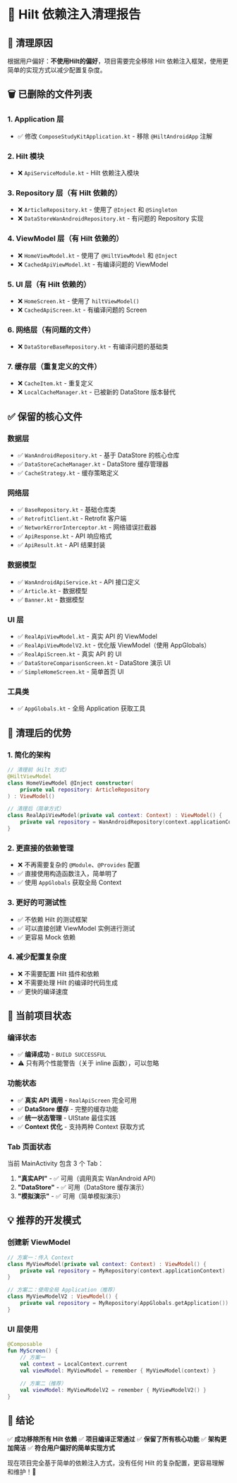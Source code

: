 # 🧹 Hilt 依赖注入清理报告

## 📝 **清理原因**

根据用户偏好：**不使用Hilt的偏好**，项目需要完全移除 Hilt 依赖注入框架，使用更简单的实现方式以减少配置复杂度。

## 🗑️ **已删除的文件列表**

### **1. Application 层**
- ✅ 修改 `ComposeStudyKitApplication.kt` - 移除 `@HiltAndroidApp` 注解

### **2. Hilt 模块**
- ❌ `ApiServiceModule.kt` - Hilt 依赖注入模块

### **3. Repository 层（有 Hilt 依赖的）**
- ❌ `ArticleRepository.kt` - 使用了 `@Inject` 和 `@Singleton`
- ❌ `DataStoreWanAndroidRepository.kt` - 有问题的 Repository 实现

### **4. ViewModel 层（有 Hilt 依赖的）**
- ❌ `HomeViewModel.kt` - 使用了 `@HiltViewModel` 和 `@Inject`
- ❌ `CachedApiViewModel.kt` - 有编译问题的 ViewModel

### **5. UI 层（有 Hilt 依赖的）**
- ❌ `HomeScreen.kt` - 使用了 `hiltViewModel()`
- ❌ `CachedApiScreen.kt` - 有编译问题的 Screen

### **6. 网络层（有问题的文件）**
- ❌ `DataStoreBaseRepository.kt` - 有编译问题的基础类

### **7. 缓存层（重复定义的文件）**
- ❌ `CacheItem.kt` - 重复定义
- ❌ `LocalCacheManager.kt` - 已被新的 DataStore 版本替代

## ✅ **保留的核心文件**

### **数据层**
- ✅ `WanAndroidRepository.kt` - 基于 DataStore 的核心仓库
- ✅ `DataStoreCacheManager.kt` - DataStore 缓存管理器
- ✅ `CacheStrategy.kt` - 缓存策略定义

### **网络层**
- ✅ `BaseRepository.kt` - 基础仓库类
- ✅ `RetrofitClient.kt` - Retrofit 客户端
- ✅ `NetworkErrorInterceptor.kt` - 网络错误拦截器
- ✅ `ApiResponse.kt` - API 响应格式
- ✅ `ApiResult.kt` - API 结果封装

### **数据模型**
- ✅ `WanAndroidApiService.kt` - API 接口定义
- ✅ `Article.kt` - 数据模型
- ✅ `Banner.kt` - 数据模型

### **UI 层**
- ✅ `RealApiViewModel.kt` - 真实 API 的 ViewModel
- ✅ `RealApiViewModelV2.kt` - 优化版 ViewModel（使用 AppGlobals）
- ✅ `RealApiScreen.kt` - 真实 API 的 UI
- ✅ `DataStoreComparisonScreen.kt` - DataStore 演示 UI
- ✅ `SimpleHomeScreen.kt` - 简单首页 UI

### **工具类**
- ✅ `AppGlobals.kt` - 全局 Application 获取工具

## 🎯 **清理后的优势**

### **1. 简化的架构**
```kotlin
// 清理前（Hilt 方式）
@HiltViewModel
class HomeViewModel @Inject constructor(
    private val repository: ArticleRepository
) : ViewModel()

// 清理后（简单方式）
class RealApiViewModel(private val context: Context) : ViewModel() {
    private val repository = WanAndroidRepository(context.applicationContext)
}
```

### **2. 更直接的依赖管理**
- ❌ 不再需要复杂的 `@Module`、`@Provides` 配置
- ✅ 直接使用构造函数注入，简单明了
- ✅ 使用 `AppGlobals` 获取全局 Context

### **3. 更好的可测试性**
- ✅ 不依赖 Hilt 的测试框架
- ✅ 可以直接创建 ViewModel 实例进行测试
- ✅ 更容易 Mock 依赖

### **4. 减少配置复杂度**
- ❌ 不需要配置 Hilt 插件和依赖
- ❌ 不需要处理 Hilt 的编译时代码生成
- ✅ 更快的编译速度

## 🚀 **当前项目状态**

### **编译状态**
- ✅ **编译成功** - `BUILD SUCCESSFUL`
- ⚠️ 只有两个性能警告（关于 inline 函数），可以忽略

### **功能状态**
- ✅ **真实 API 调用** - `RealApiScreen` 完全可用
- ✅ **DataStore 缓存** - 完整的缓存功能
- ✅ **统一状态管理** - UIState 最佳实践
- ✅ **Context 优化** - 支持两种 Context 获取方式

### **Tab 页面状态**
当前 MainActivity 包含 3 个 Tab：
1. **"真实API"** - ✅ 可用（调用真实 WanAndroid API）
2. **"DataStore"** - ✅ 可用（DataStore 缓存演示）
3. **"模拟演示"** - ✅ 可用（简单模拟演示）

## 💡 **推荐的开发模式**

### **创建新 ViewModel**
```kotlin
// 方案一：传入 Context
class MyViewModel(private val context: Context) : ViewModel() {
    private val repository = MyRepository(context.applicationContext)
}

// 方案二：使用全局 Application（推荐）
class MyViewModelV2 : ViewModel() {
    private val repository = MyRepository(AppGlobals.getApplication())
}
```

### **UI 层使用**
```kotlin
@Composable
fun MyScreen() {
    // 方案一
    val context = LocalContext.current
    val viewModel: MyViewModel = remember { MyViewModel(context) }
    
    // 方案二（推荐）
    val viewModel: MyViewModelV2 = remember { MyViewModelV2() }
}
```

## 🎉 **结论**

✅ **成功移除所有 Hilt 依赖**
✅ **项目编译正常通过**
✅ **保留了所有核心功能**
✅ **架构更加简洁**
✅ **符合用户偏好的简单实现方式**

现在项目完全基于简单的依赖注入方式，没有任何 Hilt 的复杂配置，更容易理解和维护！🎉